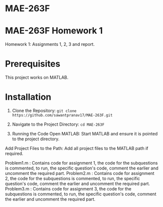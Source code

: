 # MAE-263F

# MAE-263F Homework 1
Homework 1: Assignments 1, 2, 3 and report.

# Prerequisites
This project works on MATLAB. 

# Installation
1. Clone the Repository:
``` git clone https://github.com/sawantpranav17/MAE-263F.git ```

2. Navigate to the Project Directory:
``` cd MAE-263F ``` 

3. Running the Code
Open MATLAB: Start MATLAB and ensure it is pointed to the project directory.

Add Project Files to the Path: Add all project files to the MATLAB path if required.

Problem1.m : Contains code for assignment 1, the code for the subquestions is commented, to run, the specific question's code, comment the earlier and uncomment the required part.
Problem2.m : Contains code for assignment 2, the code for the subquestions is commented, to run, the specific question's code, comment the earlier and uncomment the required part.
Problem3.m : Contains code for assignment 3, the code for the subquestions is commented, to run, the specific question's code, comment the earlier and uncomment the required part.
